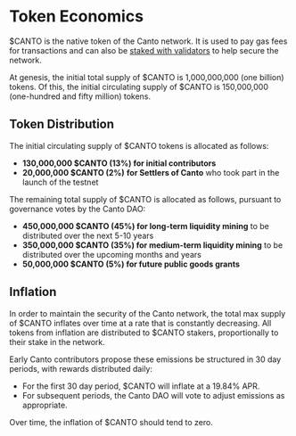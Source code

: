 # Token Economics

$CANTO is the native token of the Canto network. It is used to pay gas fees for transactions and can also be [staked with validators](../user-guides/staking.md) to help secure the network.

At genesis, the initial total supply of $CANTO is 1,000,000,000 (one billion) tokens. Of this, the initial circulating supply of $CANTO is 150,000,000 (one-hundred and fifty million) tokens.

## Token Distribution

The initial circulating supply of $CANTO tokens is allocated as follows:

* **130,000,000 $CANTO (13%) for initial contributors**
* **20,000,000 $CANTO (2%)** **for Settlers of Canto** who took part in the launch of the testnet

The remaining total supply of $CANTO is allocated as follows, pursuant to governance votes by the Canto DAO:

* **450,000,000 $CANTO (45%) for long-term liquidity mining** to be distributed over the next 5-10 years
* **350,000,000 $CANTO (35%) for medium-term liquidity mining** to be distributed over the upcoming months and years
* **50,000,000 $CANTO (5%) for future public goods grants**

## Inflation

In order to maintain the security of the Canto network, the total max supply of $CANTO inflates over time at a rate that is constantly decreasing. All tokens from inflation are distributed to $CANTO stakers, proportionally to their stake in the network.

Early Canto contributors propose these emissions be structured in 30 day periods, with rewards distributed daily:

* For the first 30 day period, $CANTO will inflate at a 19.84% APR.
* For subsequent periods, the Canto DAO will vote to adjust emissions as appropriate.

Over time, the inflation of $CANTO should tend to zero.
